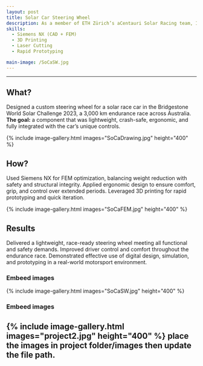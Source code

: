 ```yaml
---
layout: post
title: Solar Car Steering Wheel
description: As a member of ETH Zürich’s aCentauri Solar Racing team, I independently designed and built a custom steering wheel for our solar race car, which competed in the 3,000 km Bridgestone World Solar Challenge across Australia. The steering wheel was engineered to be lightweight, crash-safe, and ergonomic, fully integrated with the car’s unique control system. Using Siemens NX and FEM analysis, I optimized the design for strength and performance. I fabricated and iterated the part using 3D printing, ensuring it met both technical and driver comfort requirements. I also served as one of the four main drivers, using the steering wheel in real race conditions — giving me direct feedback on its performance and usability.
skills:
  - Siemens NX (CAD + FEM)
  - 3D Printing
  - Laser Cutting
  - Rapid Prototyping

main-image: /SoCaSW.jpg
---
```


---
## What?
Designed a custom steering wheel for a solar race car in the Bridgestone World Solar Challenge 2023, a 3,000 km endurance race across Australia.
**The goal:** a component that was lightweight, crash-safe, ergonomic, and fully integrated with the car’s unique controls.

{% include image-gallery.html images="SoCaDrawing.jpg" height="400" %}

## How?
Used Siemens NX for FEM optimization, balancing weight reduction with safety and structural integrity.
Applied ergonomic design to ensure comfort, grip, and control over extended periods.
Leveraged 3D printing for rapid prototyping and quick iteration.

{% include image-gallery.html images="SoCaFEM.jpg" height="400" %} 

## Results
Delivered a lightweight, race-ready steering wheel meeting all functional and safety demands.
Improved driver control and comfort throughout the endurance race.
Demonstrated effective use of digital design, simulation, and prototyping in a real-world motorsport environment.
### Embeed images
{% include image-gallery.html images="SoCaSW.jpg" height="400" %} 

### Embeed images
{% include image-gallery.html images="project2.jpg" height="400" %} 
place the images in project folder/images then update the file path.
---
